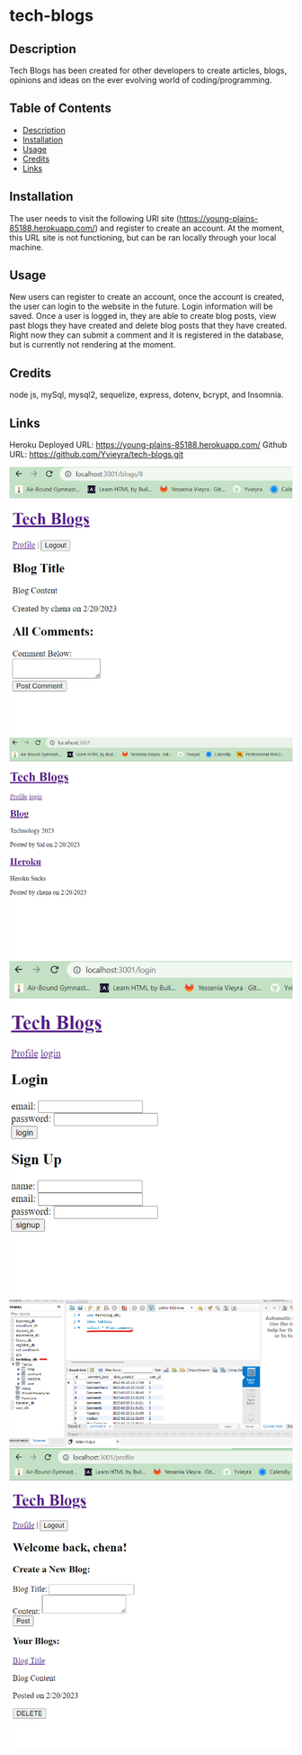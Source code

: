 # tech-blogs

## Description

Tech Blogs has been created for other developers to create articles, blogs, opinions and ideas on the ever evolving world of coding/programming. 

## Table of Contents

- [Description](#description)
- [Installation](#installation)
- [Usage](#usage)
- [Credits](#credits)
- [Links](#links)

## Installation

The user needs to visit the following URl site (https://young-plains-85188.herokuapp.com/) and register to create an account. At the moment, this URL site is not functioning, but can be ran locally through your local machine. 

## Usage

New users can register to create an account, once the account is created, the user can login to the website in the future. Login information will be saved. Once a user is logged in, they are able to create blog posts, view past blogs they have created and delete blog posts that they have created. Right now they can submit a comment and it is registered in the database, but is currently not rendering at the moment. 

## Credits

node js, mySql, mysql2, sequelize, express, dotenv, bcrypt, and Insomnia.

## Links 

Heroku Deployed URL: https://young-plains-85188.herokuapp.com/
Github URL: https://github.com/Yvieyra/tech-blogs.git

![alt text](./public/images/Blog%20Page%20-%20TechBlog%20.png)
![alt text](./public/images/homeRoute%20-%20TechBlog.png)
![alt text](./public/images/login%20page%20-%20TechBlog.png)
![alt text](./public/images/mysql%20workbench%20-%20Comments.png)
![alt text](./public/images/Profile%20Page%20-%20TechBlog.png)